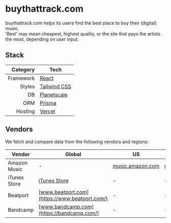 # buythattrack.com

buythattrack.com helps its users find the best place to buy their (digital) music.  
'Best' may mean cheapest, highest quality, or the site that pays the artists the most, depending on user input.

## Stack

|  Category | Tech                                    |
| --------: | --------------------------------------- |
| Framework | [React](https://react.dev/)             |
|    Styles | [Tailwind CSS](https://tailwindcss.com) |
|        DB | [Planetscale](https://planetscale.com)  |
|       ORM | [Prisma](https://prisma.io)             |
|   Hosting | [Vercel](https://vercel.com)            |

## Vendors

We fetch and compare data from the following vendors and regions:

| Vendor       | Global                                                                 | US                                           | DE                                         |
| ------------ | ---------------------------------------------------------------------- | -------------------------------------------- | ------------------------------------------ |
| Amazon Music | -                                                                      | [music.amazon.com](https://music.amazon.com) | [music.amazon.de](https://music.amazon.de) |
| iTunes Store | [iTunes Store](https://apps.apple.com/de/app/itunes-store/id915061235) | -                                            | -                                          |
| Beatport     | [www.beatport.com](https://www.beatport.com/)                          | -                                            | -                                          |
| Bandcamp     | [www.bandcamp.com](https://bandcamp.com/)                              | -                                            | -                                          |

